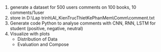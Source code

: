 1. generate a dataset for 500 users comments on 100 books, 10 comments/1user
2. store in D:\Lap trinh\AI_KienTrucThietKePhanMem\Comm\comment.txt
3. Generate code Python to analyse comments with CNN, RNN, LSTM for student (positive, negative, neutral)
4. Visualize with plots
    - Distribution of Data
    - Evaluation and Compose